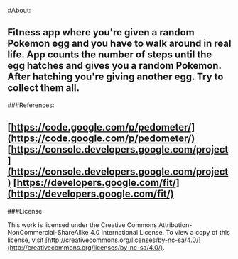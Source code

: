 #About:

Fitness app where you're given a random Pokemon egg and you have to walk around in real life.  App counts the number of steps until the egg hatches and gives you a random Pokemon.  After hatching you're giving another egg.  Try to collect them all.
--------------------------------------
###References:

[https://code.google.com/p/pedometer/](https://code.google.com/p/pedometer/)
[https://console.developers.google.com/project](https://console.developers.google.com/project)
[https://developers.google.com/fit/](https://developers.google.com/fit/)
--------------------------------------
###License:

This work is licensed under the Creative Commons Attribution-NonCommercial-ShareAlike 4.0 International License. To view a copy of this license, visit [http://creativecommons.org/licenses/by-nc-sa/4.0/](http://creativecommons.org/licenses/by-nc-sa/4.0/).